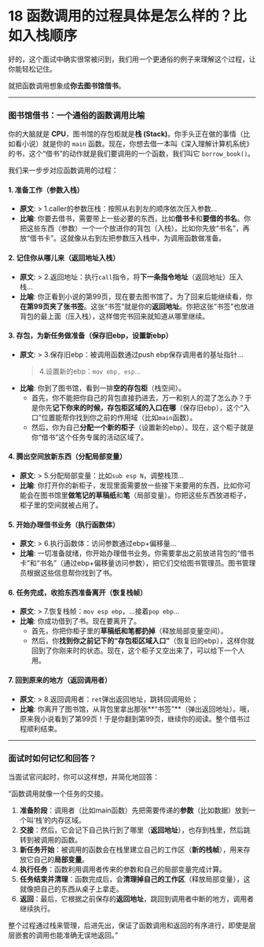 # 18 函数调用的过程具体是怎么样的？比如入栈顺序



好的，这个面试中确实很常被问到，我们用一个更通俗的例子来理解这个过程，让你能轻松记住。

就把函数调用想象成**你去图书馆借书**。

---

### 图书馆借书：一个通俗的函数调用比喻

你的大脑就是 **CPU**，图书馆的存包柜就是**栈 (Stack)**。你手头正在做的事情（比如看小说）就是你的 `main` 函数。现在，你想去借一本叫《深入理解计算机系统》的书，这个“借书”的动作就是我们要调用的一个函数，我们叫它 `borrow_book()`。

我们来一步步对应函数调用的过程：

#### 1. 准备工作（参数入栈）

*   **原文**: > 1.caller的参数压栈：按照从右到左的顺序依次压入参数...
*   **比喻**: 你要去借书，需要带上一些必要的东西，比如**借书卡**和**要借的书名**。你把这些东西（参数）一个一个放进你的背包（入栈）。比如你先放“书名”，再放“借书卡”。这就像从右到左把参数压入栈中，为调用函数做准备。

#### 2. 记住你从哪儿来（返回地址入栈）

*   **原文**: > 2.返回地址：执行`call`指令，将**下一条指令地址**（返回地址）压入栈...
*   **比喻**: 你正看到小说的第99页，现在要去图书馆了。为了回来后能继续看，你**在第99页夹了张书签**。这张“书签”就是你的**返回地址**。你把这张“书签”也放进背包的最上面（压入栈），这样借完书回来就知道从哪里继续。

#### 3. 存包，为新任务做准备（保存旧ebp，设置新ebp）

*   **原文**: > 3.保存旧ebp：被调用函数通过push ebp保存调用者的基址指针...
    > 4.设置新的ebp：`mov ebp, esp`...
*   **比喻**: 你到了图书馆，看到一排**空的存包柜**（栈空间）。
    *   首先，你不能把你自己的背包直接扔进去，万一和别人的混了怎么办？于是你先**记下你来的时候，存包柜区域的入口在哪**（保存旧ebp），这个“入口”位置能帮你找到你之前的作用域（比如`main`函数）。
    *   然后，你为自己**分配一个新的柜子**（设置新的ebp）。现在，这个柜子就是你“借书”这个任务专属的活动区域了。

#### 4. 腾出空间放新东西（分配局部变量）

*   **原文**: > 5.分配局部变量：比如`sub esp N`，调整栈顶...
*   **比喻**: 你打开你的新柜子，发现里面需要放一些接下来要用的东西，比如你可能会在图书馆里**做笔记的草稿纸**和**笔**（局部变量）。你把这些东西放进柜子，柜子里的空间就被占用了。

#### 5. 开始办理借书业务（执行函数体）

*   **原文**: > 6.执行函数体：访问参数通过ebp+偏移量...
*   **比喻**: 一切准备就绪，你开始办理借书业务。你需要拿出之前放进背包的“借书卡”和“书名”（通过ebp+偏移量访问参数），把它们交给图书管理员。图书管理员根据这些信息帮你找到了书。

#### 6. 任务完成，收拾东西准备离开（恢复栈帧）

*   **原文**: > 7.恢复栈帧：`mov esp ebp`，...接着`pop ebp`...
*   **比喻**: 你成功借到了书。现在要离开了。
    *   首先，你把你柜子里的**草稿纸和笔都扔掉**（释放局部变量空间）。
    *   然后，你**找到你之前记下的“存包柜区域入口”**（恢复旧的ebp），这样你就回到了你刚来时的状态。现在，这个柜子又空出来了，可以给下一个人用。

#### 7. 回到原来的地方（返回调用者）

*   **原文**: > 8.返回调用者：`ret`弹出返回地址，跳转回调用处；
*   **比喻**: 你离开了图书馆，从背包里拿出那张**“书签”**（弹出返回地址）。哦，原来我小说看到了第99页！于是你翻到第99页，继续你的阅读。整个借书过程顺利结束。

---

### 面试时如何记忆和回答？

当面试官问起时，你可以这样想，并简化地回答：

“函数调用就像一个任务的交接。

1.  **准备阶段**：调用者（比如main函数）先把需要传递的**参数**（比如数据）放到一个叫‘栈’的内存区域。
2.  **交接**：然后，它会记下自己执行到了哪里（**返回地址**），也存到栈里，然后跳转到被调用的函数。
3.  **新任务开始**：被调用的函数会在栈里建立自己的工作区（**新的栈帧**），用来存放它自己的**局部变量**。
4.  **执行任务**：函数利用调用者传来的参数和自己的局部变量完成计算。
5.  **任务结束并清理**：函数完成后，会**清理掉自己的工作区**（释放局部变量），这就像把自己的东西从桌子上拿走。
6.  **返回**：最后，它根据之前保存的**返回地址**，跳回到调用者中断的地方，调用者继续执行。

整个过程通过栈来管理，后进先出，保证了函数调用和返回的有序进行，即使是层层嵌套的调用也能准确无误地返回。”